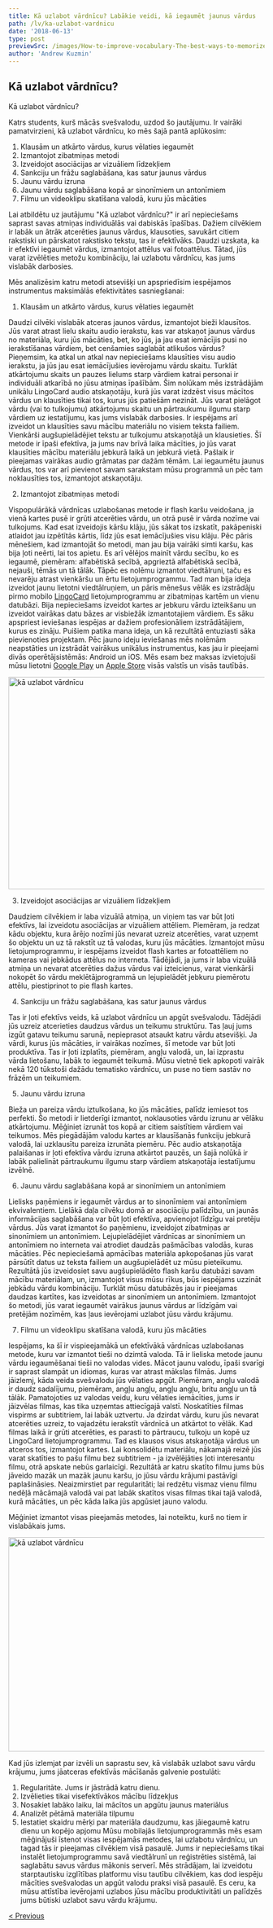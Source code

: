 ```yaml
---
title: Kā uzlabot vārdnīcu? Labākie veidi, kā iegaumēt jaunus vārdus
path: /lv/ka-uzlabot-vardnicu
date: '2018-06-13'
type: post
previewSrc: /images/How-to-improve-vocabulary-The-best-ways-to-memorize-new-words.jpg
author: 'Andrew Kuzmin'
---
```

## Kā uzlabot vārdnīcu?
Kā uzlabot vārdnīcu?

Katrs students, kurš mācās svešvalodu, uzdod šo jautājumu. Ir vairāki pamatvirzieni, kā uzlabot vārdnīcu, ko mēs šajā pantā aplūkosim:
1. Klausām un atkārto vārdus, kurus vēlaties iegaumēt
2. Izmantojot zibatmiņas metodi
3. Izveidojot asociācijas ar vizuāliem līdzekļiem
4. Sankciju un frāžu saglabāšana, kas satur jaunus vārdus
5. Jaunu vārdu izruna
6. Jaunu vārdu saglabāšana kopā ar sinonīmiem un antonīmiem
7. Filmu un videoklipu skatīšana valodā, kuru jūs mācāties

Lai atbildētu uz jautājumu "Kā uzlabot vārdnīcu?" ir arī nepieciešams saprast savas atmiņas individuālās vai dabiskās īpašības. Dažiem cilvēkiem ir labāk un ātrāk atcerēties jaunus vārdus, klausoties, savukārt citiem rakstiski un pārskatot rakstisko tekstu, tas ir efektīvāks. Daudzi uzskata, ka ir efektīvi iegaumēt vārdus, izmantojot attēlus vai fotoattēlus. Tātad, jūs varat izvēlēties metožu kombināciju, lai uzlabotu vārdnīcu, kas jums vislabāk darbosies.

Mēs analizēsim katru metodi atsevišķi un apspriedīsim iespējamos instrumentus maksimālās efektivitātes sasniegšanai:

1. Klausām un atkārto vārdus, kurus vēlaties iegaumēt

Daudzi cilvēki vislabāk atceras jaunos vārdus, izmantojot bieži klausītos.
Jūs varat atrast lielu skaitu audio ierakstu, kas var atskaņot jaunus vārdus no materiāla, kuru jūs mācāties, bet, ko jūs, ja jau esat iemācījis pusi no ierakstīšanas vārdiem, bet cenšamies saglabāt atlikušos vārdus? Pieņemsim, ka atkal un atkal nav nepieciešams klausīties visu audio ierakstu, ja jūs jau esat iemācījušies ievērojamu vārdu skaitu. Turklāt atkārtojumu skaits un pauzes lielums starp vārdiem katrai personai ir individuāli atkarībā no jūsu atmiņas īpašībām.
Šim nolūkam mēs izstrādājām unikālu LingoCard audio atskaņotāju, kurā jūs varat izdzēst visus mācītos vārdus un klausīties tikai tos, kurus jūs patiešām nezināt. Jūs varat pielāgot vārdu (vai to tulkojumu) atkārtojumu skaitu un pārtraukumu ilgumu starp vārdiem uz iestatījumu, kas jums vislabāk darbosies.
Ir iespējams arī izveidot un klausīties savu mācību materiālu no visiem teksta failiem. Vienkārši augšupielādējiet tekstu ar tulkojumu atskaņotājā un klausieties.
Šī metode ir īpaši efektīva, ja jums nav brīvā laika mācīties, jo jūs varat klausīties mācību materiālu jebkurā laikā un jebkurā vietā.
Pašlaik ir pieejamas vairākas audio grāmatas par dažām tēmām. Lai iegaumētu jaunus vārdus, tos var arī pievienot savam sarakstam mūsu programmā un pēc tam noklausīties tos, izmantojot atskaņotāju.

2. Izmantojot zibatmiņas metodi

Vispopulārākā vārdnīcas uzlabošanas metode ir flash karšu veidošana, ja vienā kartes pusē ir grūti atcerēties vārdu, un otrā pusē ir vārda nozīme vai tulkojums.
Kad esat izveidojis kāršu klāju, jūs sākat tos izskatīt, pakāpeniski atlaidot jau izpētītās kārtis, līdz jūs esat iemācījušies visu klāju.
Pēc pāris mēnešiem, kad izmantojāt šo metodi, man jau bija vairāki simti karšu, kas bija ļoti neērti, lai tos apietu.
Es arī vēlējos mainīt vārdu secību, ko es iegaumē, piemēram: alfabētiskā secībā, apgrieztā alfabētiskā secībā, nejauši, tēmās un tā tālāk.
Tāpēc es nolēmu izmantot viedtālruni, taču es nevarēju atrast vienkāršu un ērtu lietojumprogrammu. Tad man bija ideja izveidot jaunu lietotni viedtālruņiem, un pāris mēnešus vēlāk es izstrādāju pirmo mobilo <a href="https://lingocard.com" target="_blank" rel="noopener">LingoCard</a> lietojumprogrammu ar zibatmiņas kartēm un vienu datubāzi. Bija nepieciešams izveidot kartes ar jebkuru vārdu izteikšanu un izveidot vairākas datu bāzes ar visbiežāk izmantotajiem vārdiem. Es sāku apspriest ieviešanas iespējas ar dažiem profesionāliem izstrādātājiem, kurus es zināju. Puišiem patika mana ideja, un kā rezultātā entuziasti sāka pievienoties projektam. Pēc jauno ideju ieviešanas mēs nolēmām neapstāties un izstrādāt vairākus unikālus instrumentus, kas jau ir pieejami divās operētājsistēmās: Android un iOS. Mēs esam bez maksas izvietojuši mūsu lietotni <a href="https://play.google.com/store/apps/details?id=com.lingocard.lingocard" target="_blank" rel="noopener">Google Play</a> un <a href="https://itunes.apple.com/us/app/lingocard/id1217076835?mt=8" target="_blank" rel="noopener">Apple Store</a> visās valstīs un visās tautībās.

<img class="aligncenter wp-image-7043" src="../images/2018/05/flash-card-Just-develop.png" alt="kā uzlabot vārdnīcu" width="625" height="417" />

3. Izveidojot asociācijas ar vizuāliem līdzekļiem

Daudziem cilvēkiem ir laba vizuālā atmiņa, un viņiem tas var būt ļoti efektīvs, lai izveidotu asociācijas ar vizuāliem attēliem. Piemēram, ja redzat kādu objektu, kura ārējo nozīmi jūs nevarat uzreiz atcerēties, varat uzņemt šo objektu un uz tā rakstīt uz tā valodas, kuru jūs mācāties.
Izmantojot mūsu lietojumprogrammu, ir iespējams izveidot flash kartes ar fotoattēliem no kameras vai jebkādus attēlus no interneta.
Tādējādi, ja jums ir laba vizuālā atmiņa un nevarat atcerēties dažus vārdus vai izteicienus, varat vienkārši nokopēt šo vārdu meklētājprogrammā un lejupielādēt jebkuru piemērotu attēlu, piestiprinot to pie flash kartes.

4. Sankciju un frāžu saglabāšana, kas satur jaunus vārdus

Tas ir ļoti efektīvs veids, kā uzlabot vārdnīcu un apgūt svešvalodu. Tādējādi jūs uzreiz atcerieties daudzus vārdus un teikumu struktūru. Tas ļauj jums izgūt gatavu teikumu sarunā, nepieprasot atsaukt katru vārdu atsevišķi.
Ja vārdi, kurus jūs mācāties, ir vairākas nozīmes, šī metode var būt ļoti produktīva. Tas ir ļoti izplatīts, piemēram, angļu valodā, un, lai izprastu vārda lietošanu, labāk to iegaumēt teikumā.
Mūsu vietnē tiek apkopoti vairāk nekā 120 tūkstoši dažādu tematisko vārdnīcu, un puse no tiem sastāv no frāzēm un teikumiem.

5. Jaunu vārdu izruna

Bieža un pareiza vārdu iztulkošana, ko jūs mācāties, palīdz iemiesot tos perfekti.
Šo metodi ir lietderīgi izmantot, noklausoties vārdu izrunu ar vēlāku atkārtojumu.
Mēģiniet izrunāt tos kopā ar citiem saistītiem vārdiem vai teikumos.
Mēs piegādājām valodu kartes ar klausīšanās funkciju jebkurā valodā, lai uzklausītu pareiza izrunāta piemēru.
Pēc audio atskaņotāja palaišanas ir ļoti efektīva vārdu izruna atkārtot pauzēs, un šajā nolūkā ir labāk palielināt pārtraukumu ilgumu starp vārdiem atskaņotāja iestatījumu izvēlnē.

6. Jaunu vārdu saglabāšana kopā ar sinonīmiem un antonīmiem

Lielisks paņēmiens ir iegaumēt vārdus ar to sinonīmiem vai antonīmiem ekvivalentiem.
Lielākā daļa cilvēku domā ar asociāciju palīdzību, un jaunās informācijas saglabāšana var būt ļoti efektīva, apvienojot līdzīgu vai pretēju vārdus.
Jūs varat izmantot šo paņēmienu, izveidojot zibatmiņas ar sinonīmiem un antonīmiem.
Lejupielādējiet vārdnīcas ar sinonīmiem un antonīmiem no interneta vai atrodiet daudzās pašmācības valodās, kuras mācāties. Pēc nepieciešamā apmācības materiāla apkopošanas jūs varat pārsūtīt datus uz teksta failiem un augšupielādēt uz mūsu pieteikumu. Rezultātā jūs izveidosiet savu augšupielādēto flash karšu datubāzi savam mācību materiālam, un, izmantojot visus mūsu rīkus, būs iespējams uzzināt jebkādu vārdu kombināciju.
Turklāt mūsu datubāzēs jau ir pieejamas daudzas kartītes, kas izveidotas ar sinonīmiem un antonīmiem.
Izmantojot šo metodi, jūs varat iegaumēt vairākus jaunus vārdus ar līdzīgām vai pretējām nozīmēm, kas ļaus ievērojami uzlabot jūsu vārdu krājumu.

7. Filmu un videoklipu skatīšana valodā, kuru jūs mācāties

Iespējams, ka šī ir vispieejamākā un efektīvākā vārdnīcas uzlabošanas metode, kuru var izmantot tieši no dzimtā valoda.
Tā ir lieliska metode jaunu vārdu iegaumēšanai tieši no valodas vides. Mācot jaunu valodu, īpaši svarīgi ir saprast slampāt un idiomas, kuras var atrast mākslas filmās.
Jums jāizlemj, kāda veida svešvalodu jūs vēlaties apgūt. Piemēram, angļu valodā ir daudz sadalījumu, piemēram, angļu angļu, angļu angļu, britu angļu un tā tālāk. Pamatojoties uz valodas veidu, kuru vēlaties iemācīties, jums ir jāizvēlas filmas, kas tika uzņemtas attiecīgajā valstī.
Noskatīties filmas vispirms ar subtitriem, lai labāk uztvertu. Ja dzirdat vārdu, kuru jūs nevarat atcerēties uzreiz, to vajadzētu ierakstīt vārdnīcā un atkārtot to vēlāk.
Kad filmas laikā ir grūti atcerēties, es parasti to pārtraucu, tulkoju un kopē uz LingoCard lietojumprogrammu. Tad es klausos visus atskaņotāja vārdus un atceros tos, izmantojot kartes.
Lai konsolidētu materiālu, nākamajā reizē jūs varat skatīties to pašu filmu bez subtitriem - ja izvēlējāties ļoti interesantu filmu, otrā apskate nebūs garlaicīgi.
Rezultātā ar katru skatīto filmu jums būs jāveido mazāk un mazāk jaunu karšu, jo jūsu vārdu krājumi pastāvīgi paplašināsies.
Neaizmirstiet par regularitāti; lai redzētu vismaz vienu filmu nedēļā mācāmajā valodā vai pat labāk skatītos visas filmas tikai tajā valodā, kurā mācāties, un pēc kāda laika jūs apgūsiet jauno valodu.

Mēģiniet izmantot visas pieejamās metodes, lai noteiktu, kurš no tiem ir vislabākais jums.

<img class="aligncenter wp-image-7582" src="../images/2018/05/learn-foreign-language.jpg" alt="kā uzlabot vārdnīcu" width="720" height="421" />

Kad jūs izlemjat par izvēli un saprastu sev, kā vislabāk uzlabot savu vārdu krājumu, jums jāatceras efektīvās mācīšanās galvenie postulāti:
1. Regularitāte. Jums ir jāstrādā katru dienu.
2. Izvēlieties tikai visefektīvākos mācību līdzekļus
3. Nosakiet labāko laiku, lai mācītos un apgūtu jaunus materiālus
4. Analizēt pētāmā materiāla tilpumu
5. Iestatiet skaidru mērķi par materiāla daudzumu, kas jāiegaumē katru dienu un kopējo apjomu
Mūsu mobilajās lietojumprogrammās mēs esam mēģinājuši īstenot visas iespējamās metodes, lai uzlabotu vārdnīcu, un tagad tās ir pieejamas cilvēkiem visā pasaulē. Jums ir nepieciešams tikai instalēt lietojumprogrammu savā viedtālrunī un reģistrēties sistēmā, lai saglabātu savus vārdus mākonis serverī.
Mēs strādājam, lai izveidotu starptautisku izglītības platformu visu tautību cilvēkiem, kas dod iespēju mācīties svešvalodas un apgūt valodu praksi visā pasaulē. Es ceru, ka mūsu attīstība ievērojami uzlabos jūsu mācību produktivitāti un palīdzēs jums būtiski uzlabot savu vārdu krājumu.

<a href="/lv/valodu-kartes">< Previous</a>

